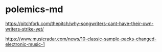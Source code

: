 # polemics-md

https://pitchfork.com/thepitch/why-songwriters-cant-have-their-own-writers-strike-yet/

https://www.musicradar.com/news/10-classic-sample-packs-changed-electronic-music-1